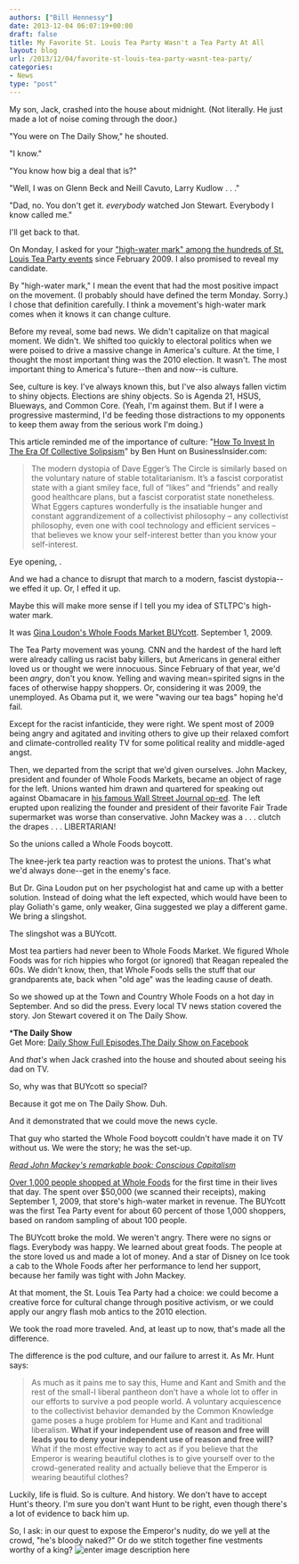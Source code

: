 ```yaml
---
authors: ["Bill Hennessy"]
date: 2013-12-04 06:07:19+00:00
draft: false
title: My Favorite St. Louis Tea Party Wasn't a Tea Party At All
layout: blog
url: /2013/12/04/favorite-st-louis-tea-party-wasnt-tea-party/
categories:
- News
type: "post"
---
```


My son, Jack, crashed into the house about midnight. (Not literally. He just made a lot of noise coming through the door.)





"You were on The Daily Show," he shouted.





"I know."





"You know how big a deal that is?"





"Well, I was on Glenn Beck and Neill Cavuto, Larry Kudlow . . ."





"Dad, no. You don't get it. _everybody_ watched Jon Stewart. Everybody I know called me."





I'll get back to that.





On Monday, I asked for your ["high-water mark" among the hundreds of St. Louis Tea Party events](https://hennessysview.com/2013/12/02/high-water-mark-st-louis-tea-party/) since February 2009. I also promised to reveal my candidate.





By "high-water mark," I mean the event that had the most positive impact on the movement. (I probably should have defined the term Monday. Sorry.) I chose that definition carefully. I think a movement's high-water mark comes when it knows it can change culture.





Before my reveal, some bad news. We didn't capitalize on that magical moment. We didn't. We shifted too quickly to electoral politics when we were poised to drive a massive change in America's culture. At the time, I thought the most important thing was the 2010 election. It wasn't. The most important thing to America's future--then and now--is culture.





See, culture is key. I've always known this, but I've also always fallen victim to shiny objects. Elections are shiny objects. So is Agenda 21, HSUS, Blueways, and Common Core. (Yeah, I'm against them. But if I were a progressive mastermind, I'd be feeding those distractions to my opponents to keep them away from the serious work I'm doing.)





This article reminded me of the importance of culture: "[How To Invest In The Era Of Collective Solipsism](https://www.businessinsider.com/ben-hunt-on-dogmatic-slumber-2013-12)" by Ben Hunt on BusinessInsider.com:





> 
  
> 
> The modern dystopia of Dave Egger’s The Circle is similarly based on the voluntary nature of stable totalitarianism. It’s a fascist corporatist state with a giant smiley face, full of “likes” and “friends” and really good healthcare plans, but a fascist corporatist state nonetheless. What Eggers captures wonderfully is the insatiable hunger and constant aggrandizement of a collectivist philosophy – any collectivist philosophy, even one with cool technology and efficient services – that believes we know your self-interest better than you know your self-interest.
> 
> 






Eye opening, .





And we had a chance to disrupt that march to a modern, fascist dystopia--we effed it up. Or, I effed it up.





Maybe this will make more sense if I tell you my idea of STLTPC's high-water mark.





It was [Gina Loudon's Whole Foods Market BUYcott](https://www.huffingtonpost.com/2009/09/01/st-louis-tea-party-coalit_n_274324.html). September 1, 2009.





The Tea Party movement was young. CNN and the hardest of the hard left were already calling us racist baby killers, but Americans in general either loved us or thought we were innocuous. Since February of that year, we'd been _angry_, don't you know. Yelling and waving mean=spirited signs in the faces of otherwise happy shoppers. Or, considering it was 2009, the unemployed. As Obama put it, we were "waving our tea bags" hoping he'd fail.





Except for the racist infanticide, they were right. We spent most of 2009 being angry and agitated and inviting others to give up their relaxed comfort and climate-controlled reality TV for some political reality and middle-aged angst.





Then, we departed from the script that we'd given ourselves. John Mackey, president and founder of Whole Foods Markets, became an object of rage for the left. Unions wanted him drawn and quartered for speaking out against Obamacare in [his famous Wall Street Journal op-ed](https://online.wsj.com/news/articles/SB10001424052970204251404574342170072865070). The left erupted upon realizing the founder and president of their favorite Fair Trade supermarket was worse than conservative. John Mackey was a . . . clutch the drapes . . . LIBERTARIAN!





So the unions called a Whole Foods boycott.





The knee-jerk tea party reaction was to protest the unions. That's what we'd always done--get in the enemy's face.





But Dr. Gina Loudon put on her psychologist hat and came up with a better solution. Instead of doing what the left expected, which would have been to play Goliath's game, only weaker, Gina suggested we play a different game. We bring a slingshot.





The slingshot was a BUYcott.





Most tea partiers had never been to Whole Foods Market. We figured Whole Foods was for rich hippies who forgot (or ignored) that Reagan repealed the 60s. We didn't know, then, that Whole Foods sells the stuff that our grandparents ate, back when "old age" was the leading cause of death.





So we showed up at the Town and Country Whole Foods on a hot day in September. And so did the press. Every local TV news station covered the story. Jon Stewart covered it on The Daily Show.






  


    


***The Daily Show**   
Get More: [Daily Show Full Episodes](https://www.thedailyshow.com/full-episodes/),[The Daily Show on Facebook](https://www.facebook.com/thedailyshow)
    


  








And _that's_ when Jack crashed into the house and shouted about seeing his dad on TV.





So, why was that BUYcott so special?





Because it got me on The Daily Show. Duh.





And it demonstrated that we could move the news cycle.





That guy who started the Whole Food boycott couldn't have made it on TV without us. We were the story; he was the set-up.





_[Read John Mackey's remarkable book: Conscious Capitalism](https://hennessysview.com/2013/02/26/heres-the-one-book-every-conservative-must-read/)_





[Over 1,000 people shopped at Whole Foods](https://www.rebootcongress.net/2009/09/whole-foods-buycott.html) for the first time in their lives that day. The spent over $50,000 (we scanned their receipts), making September 1, 2009, that store's high-water market in revenue. The BUYcott was the first Tea Party event for about 60 percent of those 1,000 shoppers, based on random sampling of about 100 people.





The BUYcott broke the mold. We weren't angry. There were no signs or flags. Everybody was happy. We learned about great foods. The people at the store loved us and made a lot of money. And a star of Disney on Ice took a cab to the Whole Foods after her performance to lend her support, because her family was tight with John Mackey.





At that moment, the St. Louis Tea Party had a choice: we could become a creative force for cultural change through positive activism, or we could apply our angry flash mob antics to the 2010 election.





We took the road more traveled. And, at least up to now, that's made all the difference.





The difference is the pod culture, and our failure to arrest it. As Mr. Hunt says:





> 
  
> 
> As much as it pains me to say this, Hume and Kant and Smith and the rest of the small-l liberal pantheon don’t have a whole lot to offer in our efforts to survive a pod people world. A voluntary acquiescence to the collectivist behavior demanded by the Common Knowledge game poses a huge problem for Hume and Kant and traditional liberalism. **What if your independent use of reason and free will leads you to deny your independent use of reason and free will?** What if the most effective way to act as if you believe that the Emperor is wearing beautiful clothes is to give yourself over to the crowd-generated reality and actually believe that the Emperor is wearing beautiful clothes?
> 
> 






Luckily, life is fluid. So is culture. And history. We don't have to accept Hunt's theory. I'm sure you don't want Hunt to be right, even though there's a lot of evidence to back him up.





So, I ask: in our quest to expose the Emperor's nudity, do we yell at the crowd, "he's bloody naked?" Or do we stitch together fine vestments worthy of a king? ![enter image description here](https://hennessysview.com/wp-content/uploads/2013/12/gadsden-cape.jpg)




